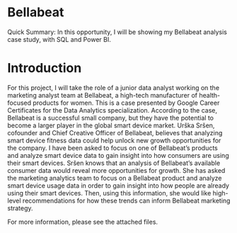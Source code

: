 # Bellabeat
Quick Summary: In this opportunity, I will be showing my Bellabeat analysis case study, with SQL and Power BI.

# Introduction
For this project, I will take the role of a junior data analyst working on the marketing analyst team at Bellabeat, a high-tech manufacturer of health-focused products for women. This is a case presented by Google Career Certificates for the Data Analytics specialization. 
According to the case, Bellabeat is a successful small company, but they have the potential to become a larger player in the global smart device market. Urška Sršen, cofounder and Chief Creative Officer of Bellabeat, believes that analyzing smart device fitness data could help unlock new growth opportunities for the company. I have been asked to focus on one of Bellabeat’s products and analyze smart device data to gain insight into how consumers are using their smart devices. 
Sršen knows that an analysis of Bellabeat’s available consumer data would reveal more opportunities for growth. She has asked the marketing analytics team to focus on a Bellabeat product and analyze smart device usage data in order to gain insight into how people are already using their smart devices. Then, using this information, she would like high-level recommendations for how these trends can inform Bellabeat marketing strategy.

For more information, please see the attached files.
